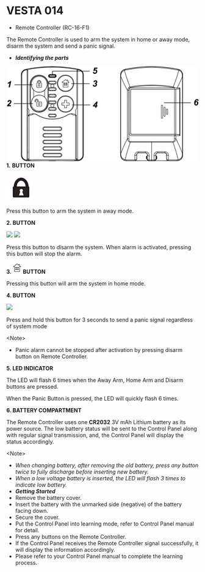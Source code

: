 # VESTA 014

* Remote Controller (RC-16-F1)

The Remote Controller is used to arm the system in home or away mode, disarm the system and send a panic signal.

* _**Identifying the parts**_

![RC-16 2](<.gitbook/assets/0 (2) (1).jpeg>)**1.** **BUTTON**

![઀'ħ4](<.gitbook/assets/1 (9).png>)

Press this button to arm the system in away mode.

**2. BUTTON**

![](<.gitbook/assets/2 (10).png>) ![](<.gitbook/assets/3 (9).png>)

Press this button to disarm the system. When alarm is activated, pressing this button will stop the alarm.

**3.** ![](<.gitbook/assets/4 (9).png>) **BUTTON**

Pressing this button will arm the system in home mode.

**4. BUTTON**

![](<.gitbook/assets/5 (6) (1).png>)

Press and hold this button for 3 seconds to send a panic signal regardless of system mode

\<Note>

* Panic alarm cannot be stopped after activation by pressing disarm button on Remote Controller.

**5. LED INDICATOR**

The LED will flash 6 times when the Away Arm, Home Arm and Disarm buttons are pressed.

When the Panic Button is pressed, the LED will quickly flash 6 times.

**6. BATTERY COMPARTMENT**

The Remote Controller uses one **CR2032** 3V mAh Lithium battery as its power source. The low battery status will be sent to the Control Panel along with regular signal transmission, and, the Control Panel will display the status accordingly.

\<Note>

* _When changing battery, after removing the old battery, press any button twice to fully discharge before inserting new battery._
* _When a low voltage battery is inserted, the LED will flash 3 times to indicate low battery._
* _**Getting Started**_
* Remove the battery cover.
* Insert the battery with the unmarked side (negative) of the battery facing down.
* Secure the cover.
* Put the Control Panel into learning mode, refer to Control Panel manual for detail.
* Press any buttons on the Remote Controller.
* If the Control Panel receives the Remote Controller signal successfully, it will display the information accordingly.
* Please refer to your Control Panel manual to complete the learning process.

